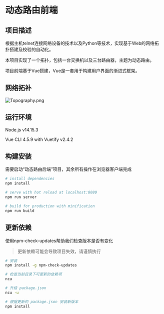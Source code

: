 # 动态路由前端

## 项目描述

根据主机telnet连接网络设备的技术以及Python等技术，实现基于Web的网络拓扑搭建及校验的自动化。

本项目实现了一个拓扑，包括一台交换机以及三台路由器，主题为动态路由。

项目前端基于Vue搭建，Vue是一套用于构建用户界面的渐进式框架。

## 网络拓补

![Topography.png](https://i.loli.net/2021/01/08/lgf3pVIZxwBGokW.png)

## 运行环境

Node.js v14.15.3

Vue CLI 4.5.9 with Vuetify v2.4.2

## 构建安装

需要启动“动态路由后端”项目，其余所有操作在浏览器客户端完成

``` bash
# install dependencies
npm install

# serve with hot reload at localhost:8080
npm run server

# build for production with minification
npm run build
```

## 更新依赖

使用npm-check-updates帮助我们检查版本是否有变化

> 更新依赖可能会导致项目失效，请谨慎执行

``` bash
# 安装
npm install -g npm-check-updates

# 检查当前目录下可更新的依赖项
ncu

# 升级 package.json
ncu -u

# 根据更新的 package.json 安装新版本
npm install
```
